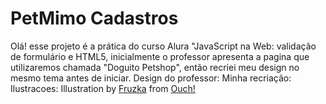 # PetMimo Cadastros

Olá! esse projeto é a prática do curso Alura "JavaScript na Web: validação de formulário e HTML5, inicialmente o professor apresenta a pagina que utilizaremos chamada "Doguito Petshop", então recriei meu design no mesmo tema antes de iniciar.
Design do professor:
Minha recriação:
Ilustracoes: Illustration by <a href="https://icons8.com/illustrations/author/7WmtYU90j36d">Fruzka</a> from <a href="https://icons8.com/illustrations">Ouch!</a>